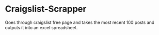 # Craigslist-Scrapper
Goes through craigslist free page and takes the most recent 100 posts and outputs it into an excel spreadsheet. 
